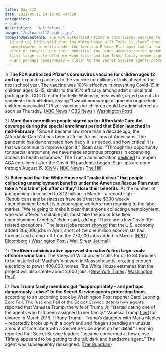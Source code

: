```yaml
---
title: Day 112
date: 2021-05-11 14:18:00 -07:00
categories:
- biden
description: '"A lifeline."'
image: "/uploads/112-biden.jpg"
todayInOneSentence: The FDA authorized Pfizer's coronavirus vaccine for children ages
  12 and up; Biden said that the White House will “make it clear” that people collecting
  unemployment benefits under the American Rescue Plan must take a “suitable” job
  offer or they'll lose their benefits; the Biden administration approved the nation’s
  first large-scale offshore wind farm; and two Trump family members got “inappropriately
  – and perhaps dangerously – close” to the Secret Service agents protecting them.
---
```


1/ **The FDA authorized Pfizer's coronavirus vaccine for children ages 12 and up**, expanding access to the vaccine for millions of kids ahead of the next school year. The vaccine was 100% effective in preventing Covid-19 in children ages 12-15, similar to the 95% efficacy among adult clinical trial participants. CDC Director Rochelle Walensky, meanwhile, urged parents to vaccinate their children, saying "I would encourage all parents to get their children vaccinated." Pfizer vaccines for children could be administered as soon as Thursday. ([ABC News](https://abcnews.go.com/Politics/fda-authorizes-pfizer-12-15-year-olds/story?id=77419872) / [CBS News](https://www.cbsnews.com/news/covid-pfizer-vaccine-fda-emergency-authorization/) / [Washington Post](https://www.washingtonpost.com/nation/2021/05/11/coronavirus-covid-live-updates-us/#link-Q4RV3TEGPZAU5HQ3ITRGGVJJZE))

2/ **More than one million people signed up for Affordable Care Act coverage during the special enrollment period that Biden launched in mid-February**. "Since it became law more than a decade ago, the Affordable Care Act has been a lifeline for millions of Americans. The pandemic has demonstrated how badly it is needed, and how critical it is that we continue to improve upon it," Biden said. "Through this opportunity for special enrollment, we have made enormous progress in expanding access to health insurance." The Trump administration [declined](https://whatthefuckjusthappenedtoday.com/2020/04/01/day-1168/#2-the-trump-administration-will-not) to reopen ACA enrollment after the Covid-19 pandemic began. Sign-ups are open through August 15. ([CNN](https://www.cnn.com/2021/05/11/politics/affordable-care-act-sign-ups/index.html) / [NBC News](https://www.nbcnews.com/politics/politics-news/obamacare-sign-ups-reach-1-million-during-special-enrollment-window-n1266903) / [The Hill](https://thehill.com/policy/healthcare/552773-biden-announces-1-million-have-enrolled-in-special-obamacare-sign-up-period?rl=1))

3/ **Biden said that the White House will “make it clear” that people collecting unemployment benefits under the American Rescue Plan must take a “suitable” job offer or they'll lose their benefits**. As the number of job openings increased to 8.12 million in March – a record high – Republicans and businesses have said that the $300 weekly unemployment benefit is discouraging workers from returning to the labor market. "We're going to make it clear that anyone collecting unemployment, who was offered a suitable job, must take the job or lose their unemployment benefits," Biden said, adding: “There are a few Covid-19-related exceptions.” The latest jobs report [showed](https://whatthefuckjusthappenedtoday.com/2021/05/07/day-108/#1-the-u-s-economy-added-266-000-jobs) that the U.S. economy added 266,000 jobs in April, short of the one million economists had forecast and a drop-off from the 770,000 jobs added in March. ([NPR](https://www.npr.org/2021/05/10/995518597/americans-will-lose-unemployment-benefits-if-they-turn-down-jobs-biden-says) / [Bloomberg](https://www.bloomberg.com/news/articles/2021-05-11/job-openings-in-u-s-surge-to-a-record-high-8-12-million?srnd=premium&sref=MIBMEEoj) / [Washington Post](https://www.washingtonpost.com/us-policy/2021/05/10/biden-unemployment-benefits/) / [Wall Street Journal](https://www.wsj.com/articles/job-openings-rise-despite-hiring-slowdown-11620725400?mod=hp_lead_pos2))

4/ **The Biden administration approved the nation’s first large-scale offshore wind farm**. The Vineyard Wind project calls for up to 84 turbines to be installed off Martha’s Vineyard in Massachusetts, creating enough electricity to power 400,000 homes. The White House estimates that the project will also create about 3,600 jobs. ([New York Times](https://www.nytimes.com/2021/05/11/climate/climate-wind-farm.html?action=click&module=Top%20Stories&pgtype=Homepage) / [Washington Post](https://www.washingtonpost.com/nation/2021/05/11/interior-department-approves-first-large-scale-offshore-wind-farm-us/))

5/ **Two Trump family members got “inappropriately – and perhaps dangerously – close” to the Secret Service agents protecting them**, according to an upcoming book by Washington Post reporter Carol Leonnig. [Zero Fail: The Rise and Fall of the Secret Service](https://amzn.to/3uS3Yy9) details how agents reported that Vanessa Trump, the wife of Trump Jr, “started dating one of the agents who had been assigned to her family.” Vanessa Trump [filed](https://whatthefuckjusthappenedtoday.com/2018/03/16/day-421/) for divorce in March 2018. Tiffany Trump – Trump’s daughter with Marla Maples – reportedly broke up with a boyfriend and “began spending an unusual amount of time alone with a Secret Service agent on her detail.” Leonnig reported that Secret Service leaders “became concerned at how close Tiffany appeared to be getting to the tall, dark and handsome agent.” The agent was subsequently reassigned. ([The Guardian](https://www.theguardian.com/us-news/2021/may/11/trump-family-members-secret-service))